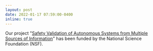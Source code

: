 ```yaml
---
layout: post
date: 2022-01-17 07:59:00-0400
inline: true
---
```


Our project "[Safety Validation of Autonomous Systems from Multiple Sources of Information](http://www.nsf.gov/awardsearch/showAward.do?AwardNumber=2132060)" has been funded by the National Science Foundation (NSF).
